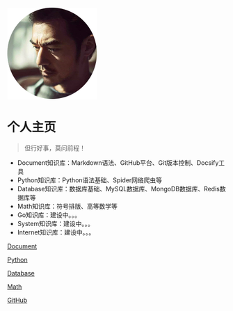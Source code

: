 ![logo](image/avatar.jpg)

# 个人主页

> 但行好事，莫问前程！

* Document知识库：Markdown语法、GitHub平台、Git版本控制、Docsify工具
* Python知识库：Python语法基础、Spider网络爬虫等
* Database知识库：数据库基础、MySQL数据库、MongoDB数据库、Redis数据库等
* Math知识库：符号排版、高等数学等
* Go知识库：建设中。。。
* System知识库：建设中。。。
* Internet知识库：建设中。。。

[Document](https://chen-zhuo.github.io/Document/)

[Python](https://chen-zhuo.github.io/Python/)

[Database](https://chen-zhuo.github.io/Database/)

[Math](https://chen-zhuo.github.io/Math/)

[GitHub](https://github.com/chen-zhuo)